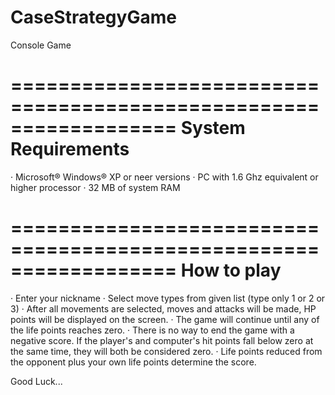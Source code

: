 # CaseStrategyGame
Console Game

==================================================================
System Requirements
==================================================================

· Microsoft® Windows® XP or neer versions
· PC with 1.6 Ghz equivalent or higher processor 
· 32 MB of system RAM 

==================================================================
How to play
==================================================================

· Enter your nickname
· Select move types from given list (type only 1 or 2 or 3)
· After all movements are selected, moves and attacks will be made, HP points will be displayed on the screen.
· The game will continue until any of the life points reaches zero.
· There is no way to end the game with a negative score. If the player's and computer's hit points fall below zero at the same time, they will both be considered zero.
· Life points reduced from the opponent plus your own life points determine the score.

Good Luck...
